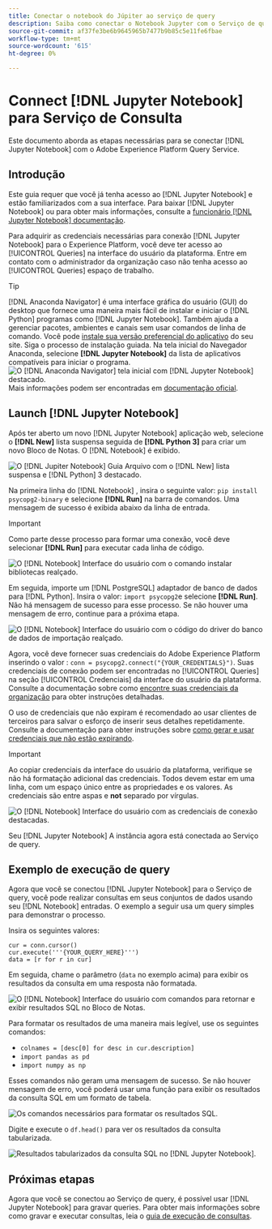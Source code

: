 ```yaml
---
title: Conectar o notebook do Júpiter ao serviço de query
description: Saiba como conectar o Notebook Jupyter com o Serviço de query da Adobe Experience Platform.
source-git-commit: af37fe3be6b9645965b7477b9b85c5e11fe6fbae
workflow-type: tm+mt
source-wordcount: '615'
ht-degree: 0%

---
```


# Connect [!DNL Jupyter Notebook] para Serviço de Consulta

Este documento aborda as etapas necessárias para se conectar [!DNL Jupyter Notebook] com o Adobe Experience Platform Query Service.

## Introdução

Este guia requer que você já tenha acesso ao [!DNL Jupyter Notebook] e estão familiarizados com a sua interface. Para baixar [!DNL Jupyter Notebook] ou para obter mais informações, consulte a [funcionário [!DNL Jupyter Notebook] documentação](https://jupyter.org/).

Para adquirir as credenciais necessárias para conexão [!DNL Jupyter Notebook] para o Experience Platform, você deve ter acesso ao [!UICONTROL Queries] na interface do usuário da plataforma. Entre em contato com o administrador da organização caso não tenha acesso ao [!UICONTROL Queries] espaço de trabalho.

>[!TIP]
>
>[!DNL Anaconda Navigator] é uma interface gráfica do usuário (GUI) do desktop que fornece uma maneira mais fácil de instalar e iniciar o [!DNL Python] programas como [!DNL Jupyter Notebook]. Também ajuda a gerenciar pacotes, ambientes e canais sem usar comandos de linha de comando.
>Você pode [instale sua versão preferencial do aplicativo](https://docs.anaconda.com/anaconda/install/) do seu site.
>Siga o processo de instalação guiada. Na tela inicial do Navegador Anaconda, selecione **[!DNL Jupyter Notebook]** da lista de aplicativos compatíveis para iniciar o programa.
>![O [!DNL Anaconda Navigator] tela inicial com [!DNL Jupyter Notebook] destacado.](../images/clients/jupyter-notebook/anaconda-navigator-home.png)
>Mais informações podem ser encontradas em [documentação oficial](https://docs.anaconda.com/anaconda/navigator/).

## Launch [!DNL Jupyter Notebook]

Após ter aberto um novo [!DNL Jupyter Notebook] aplicação web, selecione o **[!DNL New]** lista suspensa seguida de **[!DNL Python 3]** para criar um novo Bloco de Notas. O [!DNL Notebook] é exibido.

![O [!DNL Jupiter Notebook] Guia Arquivo com o [!DNL New] lista suspensa e [!DNL Python] 3 destacado.](../images/clients/jupyter-notebook/new-notebook.png)

Na primeira linha do [!DNL Notebook] , insira o seguinte valor: `pip install psycopg2-binary` e selecione **[!DNL Run]** na barra de comandos. Uma mensagem de sucesso é exibida abaixo da linha de entrada.

>[!IMPORTANT]
>
>Como parte desse processo para formar uma conexão, você deve selecionar **[!DNL Run]** para executar cada linha de código.

![O [!DNL Notebook] Interface do usuário com o comando instalar bibliotecas realçado.](../images/clients/jupyter-notebook/install-library.png)

Em seguida, importe um [!DNL PostgreSQL] adaptador de banco de dados para [!DNL Python]. Insira o valor: `import psycopg2`e selecione **[!DNL Run]**. Não há mensagem de sucesso para esse processo. Se não houver uma mensagem de erro, continue para a próxima etapa.

![O [!DNL Notebook] Interface do usuário com o código do driver do banco de dados de importação realçado.](../images/clients/jupyter-notebook/import-dbdriver.png)

Agora, você deve fornecer suas credenciais do Adobe Experience Platform inserindo o valor : `conn = psycopg2.connect("{YOUR_CREDENTIALS}")`. Suas credenciais de conexão podem ser encontradas no [!UICONTROL Queries] na seção [!UICONTROL Credenciais] da interface do usuário da plataforma. Consulte a documentação sobre como [encontre suas credenciais da organização](../ui/credentials.md) para obter instruções detalhadas.

O uso de credenciais que não expiram é recomendado ao usar clientes de terceiros para salvar o esforço de inserir seus detalhes repetidamente. Consulte a documentação para obter instruções sobre [como gerar e usar credenciais que não estão expirando](../ui/credentials.md#non-expiring-credentials).

>[!IMPORTANT]
>
>Ao copiar credenciais da interface do usuário da plataforma, verifique se não há formatação adicional das credenciais. Todos devem estar em uma linha, com um espaço único entre as propriedades e os valores. As credenciais são entre aspas e **not** separado por vírgulas.

![O [!DNL Notebook] Interface do usuário com as credenciais de conexão destacadas.](../images/clients/jupyter-notebook/provide-credentials.png)

Seu [!DNL Jupyter Notebook] A instância agora está conectada ao Serviço de query.

## Exemplo de execução de query

Agora que você se conectou [!DNL Jupyter Notebook] para o Serviço de query, você pode realizar consultas em seus conjuntos de dados usando seu [!DNL Notebook] entradas. O exemplo a seguir usa um query simples para demonstrar o processo.

Insira os seguintes valores:

```console
cur = conn.cursor()
cur.execute('''{YOUR_QUERY_HERE}''')
data = [r for r in cur]
```

Em seguida, chame o parâmetro (`data` no exemplo acima) para exibir os resultados da consulta em uma resposta não formatada.

![O [!DNL Notebook] Interface do usuário com comandos para retornar e exibir resultados SQL no Bloco de Notas.](../images/clients/jupyter-notebook/example-query.png)

Para formatar os resultados de uma maneira mais legível, use os seguintes comandos:

- `colnames = [desc[0] for desc in cur.description]`
- `import pandas as pd`
- `import numpy as np`

Esses comandos não geram uma mensagem de sucesso. Se não houver mensagem de erro, você poderá usar uma função para exibir os resultados da consulta SQL em um formato de tabela.

![Os comandos necessários para formatar os resultados SQL.](../images/clients/jupyter-notebook/format-results-commands.png)

Digite e execute o `df.head()` para ver os resultados da consulta tabularizada.

![Resultados tabularizados da consulta SQL no [!DNL Jupyter Notebook].](../images/clients/jupyter-notebook/format-results-output.png)

## Próximas etapas

Agora que você se conectou ao Serviço de query, é possível usar [!DNL Jupyter Notebook] para gravar queries. Para obter mais informações sobre como gravar e executar consultas, leia o [guia de execução de consultas](../best-practices/writing-queries.md).
